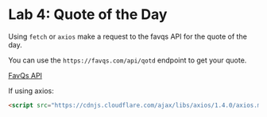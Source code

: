# Lab 4: Quote of the Day

Using `fetch` or `axios` make a request to the favqs API for the quote of the day.

You can use the `https://favqs.com/api/qotd` endpoint to get your quote.

[FavQs API](https://favqs.com/api)

If using axios:
```html
<script src="https://cdnjs.cloudflare.com/ajax/libs/axios/1.4.0/axios.min.js" integrity="sha512-uMtXmF28A2Ab/JJO2t/vYhlaa/3ahUOgj1Zf27M5rOo8/+fcTUVH0/E0ll68njmjrLqOBjXM3V9NiPFL5ywWPQ==" crossorigin="anonymous" referrerpolicy="no-referrer"></script>
```
